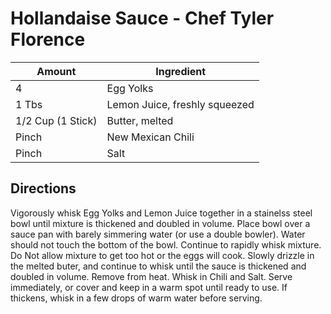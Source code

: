 # Hollandaise Sauce - Chef Tyler Florence
Amount | Ingredient
----|----
4 | Egg Yolks
1 Tbs | Lemon Juice, freshly squeezed
1/2 Cup (1 Stick) | Butter, melted
Pinch | New Mexican Chili 
Pinch | Salt

## Directions
Vigorously whisk Egg Yolks and Lemon Juice together in a stainelss steel bowl until mixture is thickened and doubled in volume.
Place bowl over a sauce pan with barely simmering water (or use a double bowler).  Water should not touch the bottom of the bowl.
Continue to rapidly whisk mixture.  Do Not allow mixture to get too hot or the eggs will cook.
Slowly drizzle in the melted buter, and continue to whisk until the sauce is thickened and doubled in volume.
Remove from heat.
Whisk in Chili and Salt.
Serve immediately, or cover and keep in a warm spot until ready to use.
If thickens, whisk in a few drops of warm water before serving.
 